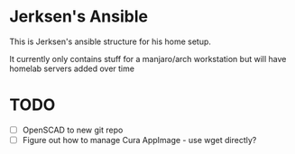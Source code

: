 # Jerksen's Ansible

This is Jerksen's ansible structure for his home setup.

It currently only contains stuff for a manjaro/arch workstation but will have homelab servers added over time

# TODO

- [ ] OpenSCAD to new git repo
- [ ] Figure out how to manage Cura AppImage - use wget directly?

